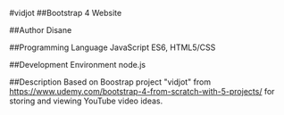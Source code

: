 #vidjot
##Bootstrap 4 Website

##Author
Disane

##Programming Language
JavaScript ES6, HTML5/CSS

##Development Environment
node.js

##Description
Based on Boostrap project "vidjot" from
https://www.udemy.com/bootstrap-4-from-scratch-with-5-projects/
for storing and viewing YouTube video ideas.